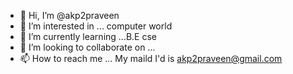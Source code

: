 - 👋 Hi, I’m @akp2praveen
- 👀 I’m interested in ... computer world
- 🌱 I’m currently learning ...B.E cse
- 💞️ I’m looking to collaborate on ...
- 📫 How to reach me ... My maild I'd is akp2praveen@gmail.com


<!---
akp2praveen/akp2praveen is a ✨ special ✨ repository because its `README.md` (this file) appears on your GitHub profile.
You can click the Preview link to take a look at your changes.
--->
